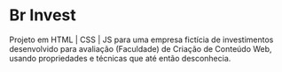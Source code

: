 # Br Invest
Projeto em HTML | CSS | JS para uma empresa fictícia de investimentos desenvolvido para avaliação (Faculdade) de Criação de Conteúdo Web, usando propriedades e técnicas que até então desconhecia.
